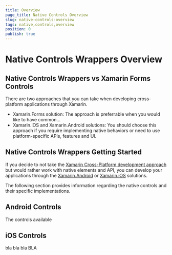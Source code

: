 ```yaml
---
title: Overview
page_title: Native Controls Overview
slug: native-controls-overview
tags: native,controls,overview
position: 0
publish: true
---
```


# Native Controls Wrappers Overview


## Native Controls Wrappers vs Xamarin Forms Controls

There are two approaches that you can take when developing cross-platform applications through Xamarin. 

* Xamarin.Forms solution: The approach is preferrable when you would like to have common...
* Xamarin.iOS and Xamarin.Android solutions: You should choose this approach if you require implementing native behaviors or need to use platform-specific APIs, features and UI. 


## Native Controls Wrappers Getting Started

If you decide to not take the [Xamarin Cross-Platform development approach](https://developer.xamarin.com/guides/cross-platform/getting_started/) but would rather work with native elements and API, you can develop your applications through the [Xamarin.Android](https://developer.xamarin.com/guides/android/getting_started/) or [Xamarin.iOS](https://developer.xamarin.com/guides/ios/getting_started/) solutions.
 
The following section provides information regarding the native controls and their specific implementations. 

## Android Controls

The controls available 

## iOS Controls

bla bla bla BLA